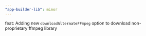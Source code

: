 ```yaml
---
"app-builder-lib": minor
---
```


feat: Adding new `downloadAlternateFFmpeg` option to download non-proprietary ffmpeg library
